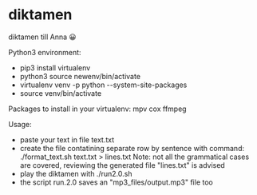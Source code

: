 # diktamen
diktamen till Anna 😀 

Python3 environment:
- pip3 install virtualenv
- python3 source newenv/bin/activate
- virtualenv venv -p python --system-site-packages
- source venv/bin/activate

Packages to install in your virtualenv: mpv cox ffmpeg

Usage:
- paste your text in file text.txt
- create the file contatining separate row by sentence with command:
  ./format_text.sh text.txt > lines.txt
  Note: not all the grammatical cases are covered, reviewing the generated
  file "lines.txt" is advised
- play the diktamen with ./run2.0.sh
- the script run.2.0 saves an "mp3_files/output.mp3" file too
